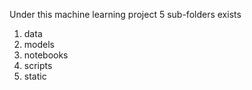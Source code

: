 Under this machine learning project 5 sub-folders exists
1) data 
2) models
3) notebooks
4) scripts
5) static
